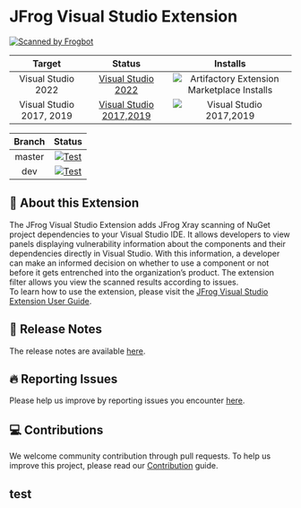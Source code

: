 ﻿# JFrog Visual Studio Extension
[![Scanned by Frogbot](https://raw.github.com/jfrog/frogbot/master/images/frogbot-badge.png)](https://github.com/jfrog/frogbot#readme)


|          Target          |                                                                           Status                                                                            |                                                                                  Installs                                                                                   |
|:------------------------:|:-----------------------------------------------------------------------------------------------------------------------------------------------------------:|:---------------------------------------------------------------------------------------------------------------------------------------------------------------------------:|
|    Visual Studio 2022    | [Visual Studio 2022](https://marketplace.visualstudio.com/items?itemName=JFrog.JFrogV2)  | ![Artifactory Extension Marketplace Installs](https://img.shields.io/visual-studio-marketplace/i/JFrog.JFrogV2?label=marketplace%20installs&color=blue&style=for-the-badge) |
| Visual Studio 2017, 2019 | [Visual Studio 2017,2019](https://marketplace.visualstudio.com/items?itemName=JFrog.JFrog) |           ![Visual Studio 2017,2019](https://img.shields.io/visual-studio-marketplace/i/JFrog.JFrog?label=marketplace%20installs&color=blue&style=for-the-badge)            |


| Branch |                                                                                                                                                                                            Status                                                                                                                                                                                            |
|:------:|:--------------------------------------------------------------------------------------------------------------------------------------------------------------------------------------------------------------------------------------------------------------------------------------------------------------------------------------------------------------------------------------------:|
| master | [![Test](https://github.com/jfrog/jfrog-visual-studio-extension/actions/workflows/tests.yml/badge.svg?branch=master)](https://github.com/jfrog/jfrog-visual-studio-extension/actions/workflows/tests.yml?query=branch%master) |
|  dev   |     [![Test](https://github.com/jfrog/jfrog-visual-studio-extension/actions/workflows/tests.yml/badge.svg?branch=dev)](https://github.com/jfrog/jfrog-visual-studio-extension/actions/workflows/tests.yml?query=branch%3Adev)      |

## 🤖 About this Extension
The JFrog Visual Studio Extension adds JFrog Xray scanning of NuGet project dependencies to your Visual Studio IDE. It allows developers to view panels displaying vulnerability information about the components and their dependencies directly in Visual Studio. With this information, a developer can make an informed decision on whether to use a component or not before it gets entrenched into the organization’s product. The extension filter allows you view the scanned results according to issues. <br>
To learn how to use the extension, please visit the [JFrog Visual Studio Extension User Guide](https://jfrog.com/help/r/jfrog-integrations-documentation/jfrog-visual-studio-extension).

## 🥏 Release Notes
The release notes are available [here](https://github.com/jfrog/jfrog-visual-studio-extension/releases).

## 🔥 Reporting Issues
Please help us improve by reporting issues you encounter [here](https://github.com/jfrog/jfrog-visual-studio-extension/issues).

## 💻 Contributions
We welcome community contribution through pull requests. To help us improve this project, please read our [Contribution](https://github.com/jfrog/jfrog-visual-studio-extension/blob/master/CONTRIBUTING.md) guide.
## test